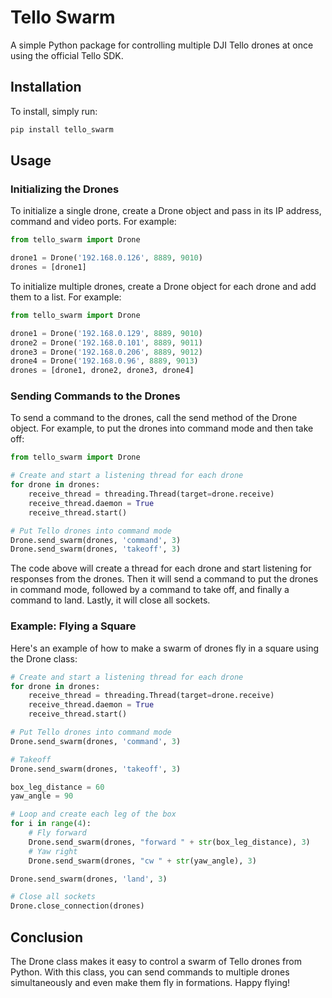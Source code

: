 # Tello Swarm
A simple Python package for controlling multiple DJI Tello drones at once using the official Tello SDK.

## Installation
To install, simply run:

```python 
pip install tello_swarm
```

## Usage
### Initializing the Drones
To initialize a single drone, create a Drone object and pass in its IP address, command and video ports. For example:

```python 
from tello_swarm import Drone

drone1 = Drone('192.168.0.126', 8889, 9010)
drones = [drone1]
```

To initialize multiple drones, create a Drone object for each drone and add them to a list. For example:

```python 
from tello_swarm import Drone

drone1 = Drone('192.168.0.129', 8889, 9010)
drone2 = Drone('192.168.0.101', 8889, 9011)
drone3 = Drone('192.168.0.206', 8889, 9012)
drone4 = Drone('192.168.0.96', 8889, 9013)
drones = [drone1, drone2, drone3, drone4]
```

### Sending Commands to the Drones
To send a command to the drones, call the send method of the Drone object. For example, to put the drones into command mode and then take off:

```python 
from tello_swarm import Drone

# Create and start a listening thread for each drone
for drone in drones:
    receive_thread = threading.Thread(target=drone.receive)
    receive_thread.daemon = True
    receive_thread.start()

# Put Tello drones into command mode
Drone.send_swarm(drones, 'command', 3)
Drone.send_swarm(drones, 'takeoff', 3)
```

The code above will create a thread for each drone and start listening for responses from the drones. Then it will send a command to put the drones in command mode, followed by a command to take off, and finally a command to land. Lastly, it will close all sockets.

### Example: Flying a Square
Here's an example of how to make a swarm of drones fly in a square using the Drone class:

```python 
# Create and start a listening thread for each drone
for drone in drones:
    receive_thread = threading.Thread(target=drone.receive)
    receive_thread.daemon = True
    receive_thread.start()

# Put Tello drones into command mode
Drone.send_swarm(drones, 'command', 3)

# Takeoff
Drone.send_swarm(drones, 'takeoff', 3)

box_leg_distance = 60
yaw_angle = 90

# Loop and create each leg of the box
for i in range(4):
    # Fly forward
    Drone.send_swarm(drones, "forward " + str(box_leg_distance), 3)
    # Yaw right
    Drone.send_swarm(drones, "cw " + str(yaw_angle), 3)

Drone.send_swarm(drones, 'land', 3)

# Close all sockets
Drone.close_connection(drones)
```

## Conclusion
The Drone class makes it easy to control a swarm of Tello drones from Python. With this class, you can send commands to multiple drones simultaneously and even make them fly in formations. Happy flying!
